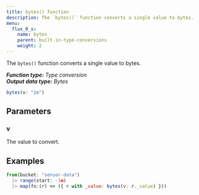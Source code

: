 ```yaml
---
title: bytes() function
description: The `bytes()` function converts a single value to bytes.
menu:
  flux_0_x:
    name: bytes
    parent: built-in-type-conversions
    weight: 2
---
```


The `bytes()` function converts a single value to bytes.

_**Function type:** Type conversion_  
_**Output data type:** Bytes_

```js
bytes(v: "1m")
```

## Parameters

### v
The value to convert.

## Examples
```js
from(bucket: "sensor-data")
  |> range(start: -1m)
  |> map(fn:(r) => ({ r with _value: bytes(v: r._value) }))
```
